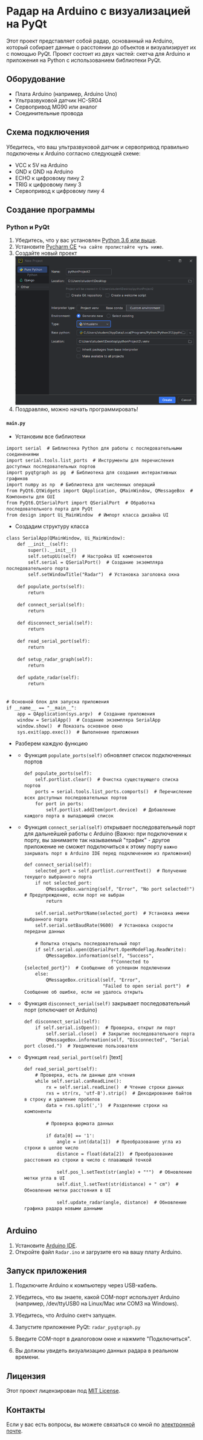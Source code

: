 # Радар на Arduino с визуализацией на PyQt

Этот проект представляет собой радар, основанный на Arduino, который собирает данные о расстоянии до объектов и визуализирует их с помощью PyQt. 
Проект состоит из двух частей: скетча для Arduino и приложения на Python с использованием библиотеки PyQt.

## Оборудование

- Плата Arduino (например, Arduino Uno)
- Ультразвуковой датчик HC-SR04
- Сервопривод MG90 или аналог
- Соединительные провода

## Схема подключения

Убедитесь, что ваш ультразвуковой датчик и сервопривод правильно подключены к Arduino согласно следующей схеме:

- VCC к 5V на Arduino
- GND к GND на Arduino
- ECHO к цифровому пину 2
- TRIG к цифровому пину 3
- Сервопривод к цифровому пину 4

## Создание программы

### Python и PyQt

1. Убедитесь, что у вас установлен [Python 3.6 или выше](https://www.python.org/downloads/).
2. Установите [Pycharm CE](https://www.jetbrains.com/pycharm/download/) `*на сайте пролистайте чуть ниже`.
3. Создайте новый проект ![Image](https://raw.githubusercontent.com/Andrew-24coop/Radar/refs/heads/main/docs/image/create_new_project.png "Создать новый проект")  
4. Поздравляю, можно начать программировать!

#### ```main.py```

- Установим все библиотеки
```import sys
import serial  # Библиотека Python для работы с последовательными соединениями
import serial.tools.list_ports  # Инструменты для перечисления доступных последовательных портов
import pyqtgraph as pg  # Библиотека для создания интерактивных графиков
import numpy as np  # Библиотека для численных операций
from PyQt6.QtWidgets import QApplication, QMainWindow, QMessageBox  # Компоненты для GUI
from PyQt6.QtSerialPort import QSerialPort  # Обработка последовательного порта для PyQt
from design import Ui_MainWindow  # Импорт класса дизайна UI
```
- Создадим структуру класса
```# Определение класса для основного приложения
class SerialApp(QMainWindow, Ui_MainWindow):
    def __init__(self):
        super().__init__()
        self.setupUi(self)  # Настройка UI компонентов
        self.serial = QSerialPort()  # Создание экземпляра последовательного порта
        self.setWindowTitle("Radar")  # Установка заголовка окна
    
    def populate_ports(self):
        return
    
    def connect_serial(self):
        return
        
    def disconnect_serial(self):
        return
    
    def read_serial_port(self):
        return
    
    def setup_radar_graph(self):
        return
    
    def update_radar(self):
        return


# Основной блок для запуска приложения
if __name__ == "__main__":
    app = QApplication(sys.argv)  # Создание приложения
    window = SerialApp()  # Создание экземпляра SerialApp
    window.show()  # Показать основное окно
    sys.exit(app.exec())  # Выполнение приложения
```

- Разберем каждую функцию

- - Функция `populate_ports(self)` обновляет список подключенных портов
    ```
    def populate_ports(self):
        self.portlist.clear()  # Очистка существующего списка портов
        ports = serial.tools.list_ports.comports()  # Перечисление всех доступных последовательных портов
        for port in ports:
            self.portlist.addItem(port.device)  # Добавление каждого порта в выпадающий список
    ```
- - Функция `connect_serial(self)` открывает последовательный порт для дальнейшей работы с Arduino (Важно: при подключении к порту, вы занимаете так называемый "трафик" - другое приложение не сможет подключиться к этому порту `важно закрывать порт в Arduino IDE перед подключением из приложения`)
    ```
    def connect_serial(self):
        selected_port = self.portlist.currentText()  # Получение текущего выбранного порта
        if not selected_port:
            QMessageBox.warning(self, "Error", "No port selected!")  # Предупреждение, если порт не выбран
            return
    
        self.serial.setPortName(selected_port)  # Установка имени выбранного порта
        self.serial.setBaudRate(9600)  # Установка скорости передачи данных
    
        # Попытка открыть последовательный порт
        if self.serial.open(QSerialPort.OpenModeFlag.ReadWrite):
            QMessageBox.information(self, "Success",
                                    f"Connected to {selected_port}")  # Сообщение об успешном подключении
        else:
            QMessageBox.critical(self, "Error",
                                 "Failed to open serial port")  # Сообщение об ошибке, если не удалось открыть
    ```
- - Функция `disconnect_serial(self)` закрывает последовательный порт (отключает от Arduino)
    ```
    def disconnect_serial(self):
        if self.serial.isOpen():  # Проверка, открыт ли порт
            self.serial.close()  # Закрытие последовательного порта
            QMessageBox.information(self, "Disconnected", "Serial port closed.")  # Уведомление пользователя
    ```
- - Функция `read_serial_port(self)` [text]
    ```
    def read_serial_port(self):
        # Проверка, есть ли данные для чтения
        while self.serial.canReadLine():
            rx = self.serial.readLine()  # Чтение строки данных
            rxs = str(rx, 'utf-8').strip()  # Декодирование байтов в строку и удаление пробелов
            data = rxs.split(',')  # Разделение строки на компоненты

            # Проверка формата данных

            if data[0] == '1':
                angle = int(data[1])  # Преобразование угла из строки в целое число
                distance = float(data[2])  # Преобразование расстояния из строки в число с плавающей точкой

                self.pos_l.setText(str(angle) + "°")  # Обновление метки угла в UI
                self.dist_l.setText(str(distance) + " cm")  # Обновление метки расстояния в UI

                self.update_radar(angle, distance)  # Обновление графика радара новыми данными
    ```



#
## Arduino

1. Установите [Arduino IDE](https://www.arduino.cc/en/software).
2. Откройте файл `Radar.ino` и загрузите его на вашу плату Arduino.

## Запуск приложения

1. Подключите Arduino к компьютеру через USB-кабель.
2. Убедитесь, что вы знаете, какой COM-порт использует Arduino (например, /dev/ttyUSB0 на Linux/Mac или COM3 на Windows).
3. Убедитесь, что Arduino скетч запущен.
4. Запустите приложение PyQt:
`radar_pyqtgraph.py`

6. Введите COM-порт в диалоговом окне и нажмите "Подключиться".
7. Вы должны увидеть визуализацию данных радара в реальном времени.

## Лицензия

Этот проект лицензирован под [MIT License](LICENSE).

## Контакты

Если у вас есть вопросы, вы можете связаться со мной по [электронной почте](https://andyspacex10@gmail.com).

